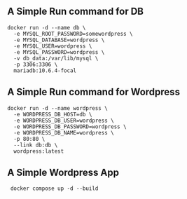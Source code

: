 ## A Simple Run command for DB

```
docker run -d --name db \
  -e MYSQL_ROOT_PASSWORD=somewordpress \
  -e MYSQL_DATABASE=wordpress \
  -e MYSQL_USER=wordpress \
  -e MYSQL_PASSWORD=wordpress \
  -v db_data:/var/lib/mysql \
  -p 3306:3306 \
  mariadb:10.6.4-focal
```


## A Simple Run command for Wordpress


```
docker run -d --name wordpress \
  -e WORDPRESS_DB_HOST=db \
  -e WORDPRESS_DB_USER=wordpress \
  -e WORDPRESS_DB_PASSWORD=wordpress \
  -e WORDPRESS_DB_NAME=wordpress \
  -p 80:80 \
  --link db:db \
  wordpress:latest
```


## A Simple Wordpress App


```
 docker compose up -d --build
```
